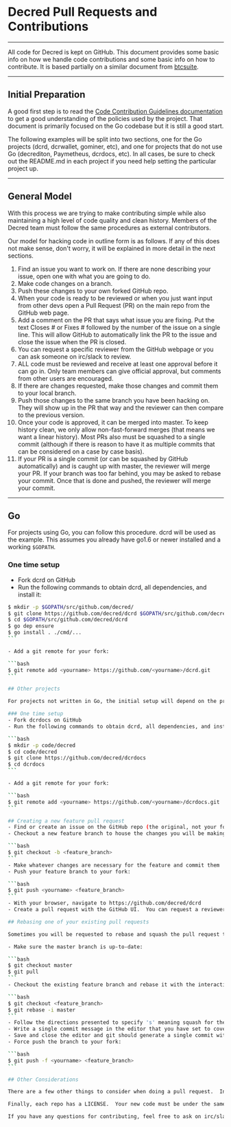 # Decred Pull Requests and Contributions 

---

All code for Decred is kept on GitHub.  This document provides some basic info on how we handle code contributions and some basic info on how to contribute. It is based partially on a similar document from [btcsuite](https://github.com/btcsuite).

---

## Initial Preparation 

A good first step is to read the [Code Contribution Guidelines documentation](https://github.com/decred/dcrd/blob/master/docs/code_contribution_guidelines.md) to get a good understanding of the policies used by the
project.  That document is primarily focused on the Go codebase but it is still a good start.

The following examples will be split into two sections, one for the Go projects (dcrd, dcrwallet, gominer, etc), and one for projects that do not use Go (decrediton, Paymetheus, dcrdocs, etc).  In all cases, be sure to check out the README.md in each project if you need help setting the particular project up.

---

## General Model 

With this process we are trying to make contributing simple while also  maintaining a high level of code quality and clean history.  Members of the Decred team must follow the same procedures as external contributors.

Our model for hacking code in outline form is as follows.  If any of this does not make sense, don't worry, it will be explained in more detail in the next sections.

1. Find an issue you want to work on.  If there are none describing your issue, open one with what you are going to do.
1. Make code changes on a branch.
1. Push these changes to your own forked GitHub repo.
1. When your code is ready to be reviewed or when you just want input from other devs open a Pull Request (PR) on the main repo from the GitHub web page.
1. Add a comment on the PR that says what issue you are fixing.  Put the text Closes # or Fixes # followed by the number of the issue on a single line.  This will allow GitHub to automatically link the PR to the issue and close the issue when the PR is closed.
1. You can request a specific reviewer from the GitHub webpage or you can ask someone on irc/slack to review.
1. ALL code must be reviewed and receive at least one approval before it can go in.  Only team members can give official approval, but comments from other users are encouraged.
1. If there are changes requested, make those changes and commit them to your local branch.
1. Push those changes to the same branch you have been hacking on.  They will show up in the PR that way and the reviewer can then compare to the previous version.
1. Once your code is approved, it can be merged into master.  To keep history clean, we only allow non-fast-forward merges (that means we want a linear history).  Most PRs also must be squashed to a single commit (although if there is reason to have it as multiple commits that can be considered on a case by case basis).
1. If your PR is a single commit (or can be squashed by GitHub automatically) and is caught up with master, the reviewer will merge your PR.  If your branch was too far behind, you may be asked to rebase your commit.  Once that is done and pushed, the reviewer will merge your commit.

---

## Go 

For projects using Go, you can follow this procedure.  dcrd will be used as the example.  This assumes you already have go1.6 or newer installed and a working `$GOPATH`.

### One time setup
- Fork dcrd on GitHub
- Run the following commands to obtain dcrd, all dependencies, and install it:

````bash
$ mkdir -p $GOPATH/src/github.com/decred/
$ git clone https://github.com/decred/dcrd $GOPATH/src/github.com/decred/dcrd
$ cd $GOPATH/src/github.com/decred/dcrd
$ go dep ensure
$ go install . ./cmd/...
```

- Add a git remote for your fork:

```bash
$ git remote add <yourname> https://github.com/<yourname>/dcrd.git
```

## Other projects 

For projects not written in Go, the initial setup will depend on the project.  I will use dcrdocs as an example here, but the basic steps are the same for any of the projects.  Specific setup can be seen in the project README.md (for example how to install mkdocs to work on dcrdocs or electron for decrediton).

### One time setup 
- Fork dcrdocs on GitHub
- Run the following commands to obtain dcrd, all dependencies, and install it:

```bash
$ mkdir -p code/decred
$ cd code/decred
$ git clone https://github.com/decred/dcrdocs
$ cd dcrdocs
```

- Add a git remote for your fork:

```bash
$ git remote add <yourname> https://github.com/<yourname>/dcrdocs.git
```

## Creating a new feature pull request 
- Find or create an issue on the GitHub repo (the original, not your fork) for the feature you want to work on.
- Checkout a new feature branch to house the changes you will be making:

```bash
$ git checkout -b <feature_branch>
```
- Make whatever changes are necessary for the feature and commit them
- Push your feature branch to your fork:

```bash
$ git push <yourname> <feature_branch>
```
- With your browser, navigate to https://github.com/decred/dcrd
- Create a pull request with the GitHub UI.  You can request a reviewer on the GitHub web page or you can ask someone on irc/slack.

## Rebasing one of your existing pull requests 

Sometimes you will be requested to rebase and squash the pull request to the latest master branch.

- Make sure the master branch is up-to-date:

```bash
$ git checkout master
$ git pull
```
- Checkout the existing feature branch and rebase it with the interactive flag:

```bash
$ git checkout <feature_branch>
$ git rebase -i master
```
- Follow the directions presented to specify 's' meaning squash for the additional commits (the first commit must remain 'p' or 'pick').
- Write a single commit message in the editor that you have set to cover all the commits included.
- Save and close the editor and git should generate a single commit with the message you specified and all the commits you added.  You can check the commit with the command ```git show```.
- Force push the branch to your fork:

```bash
$ git push -f <yourname> <feature_branch>
```

## Other Considerations 

There are a few other things to consider when doing a pull request.  In the case of the Go code, there is significant test coverage already.  If you are adding code, you should add tests as well.  If you are fixing something, you need to make sure you do not break any existing tests.  For the Go code, there is a script ```goclean.sh``` in each repo to run the tests and the any static checkers we have.  NO code will be accepted without passing all the tests.  In the case of the node.js code (decrediton) all code must pass eslint.  You can check this with the command ```npm run lint```.

Finally, each repo has a LICENSE.  Your new code must be under the same LICENSE as the existing code and assigned copyright to 'The Decred Developers'.  In most cases this is the very liberal ISC license but a few repos are different.  Check the repo to be sure.

If you have any questions for contributing, feel free to ask on irc/slack or GitHub.  Decred team members (and probably community members too) will be happy to help.
